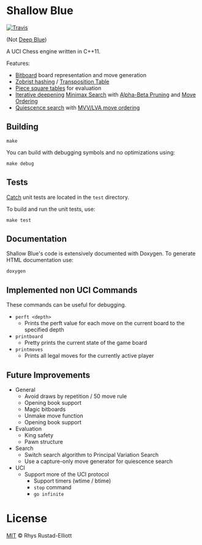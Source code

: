 # Shallow Blue

[![Travis](https://img.shields.io/travis/GunshipPenguin/shallow-blue/master.svg)](https://travis-ci.org/GunshipPenguin/shallow-blue)

(Not [Deep Blue](https://en.wikipedia.org/wiki/Deep_Blue_(chess_computer)))

A UCI Chess engine written in C++11.

Features:
  - [Bitboard](https://en.wikipedia.org/wiki/Bitboard) board representation and move generation
  - [Zobrist hashing](https://en.wikipedia.org/wiki/Zobrist_hashing) / [Transposition Table](https://en.wikipedia.org/wiki/Transposition_table)
  - [Piece square tables](https://chessprogramming.wikispaces.com/Piece-Square+Tables) for evaluation
  - [Iterative deepening](https://en.wikipedia.org/wiki/Iterative_deepening_depth-first_search) [Minimax Search](https://en.wikipedia.org/wiki/Minimax) with  [Alpha-Beta Pruning](https://en.wikipedia.org/wiki/Alpha%E2%80%93beta_pruning) and [Move Ordering](https://chessprogramming.wikispaces.com/Move+Ordering)
  - [Quiescence search](https://en.wikipedia.org/wiki/Quiescence_search) with [MVV/LVA move ordering](https://chessprogramming.wikispaces.com/MVV-LVA)

## Building

`make`

You can build with debugging symbols and no optimizations using:

`make debug`

## Tests

[Catch](https://github.com/philsquared/Catch) unit tests are located in the `test` directory.

To build and run the unit tests, use:

`make test`

## Documentation

Shallow Blue's code is extensively documented with Doxygen. To generate HTML
documentation use:

`doxygen`

## Implemented non UCI Commands

These commands can be useful for debugging.

- `perft <depth>`
  - Prints the perft value for each move on the current board to the specified depth
- `printboard`
    - Pretty prints the current state of the game board
- `printmoves`
    - Prints all legal moves for the currently active player

## Future Improvements

- General
  - Avoid draws by repetition / 50 move rule
  - Opening book support
  - Magic bitboards
  - Unmake move function
  - Opening book support
- Evaluation
  - King safety
  - Pawn structure
- Search
  - Switch search algorithm to Principal Variation Search
  - Use a capture-only move generator for quiescence search
- UCI
  - Support more of the UCI protocol
    - Support timers (wtime / btime)
    - `stop` command
    - `go infinite`

# License

[MIT](https://github.com/GunshipPenguin/shallow-blue/blob/master/LICENSE) © Rhys Rustad-Elliott
